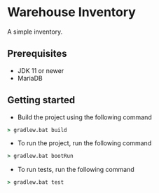 # Warehouse Inventory

A simple inventory.

## Prerequisites
- JDK 11 or newer
- MariaDB

## Getting started
- Build the project using the following command
```cmd
> gradlew.bat build
```

- To run the project, run the following command
```cmd
> gradlew.bat bootRun
```

- To run tests, run the following command
```cmd
> gradlew.bat test
```